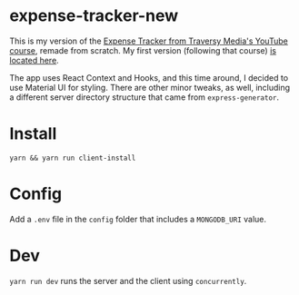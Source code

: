 # expense-tracker-new

This is my version of the [Expense Tracker from Traversy Media's YouTube course](https://github.com/bradtraversy/expense-tracker-react), remade from scratch. My first version (following that course) [is located here](https://github.com/claudiorivera/expense-tracker).

The app uses React Context and Hooks, and this time around, I decided to use Material UI for styling. There are other minor tweaks, as well, including a different server directory structure that came from `express-generator`.

# Install

`yarn && yarn run client-install`

# Config

Add a `.env` file in the `config` folder that includes a `MONGODB_URI` value.

# Dev

`yarn run dev` runs the server and the client using `concurrently`.

